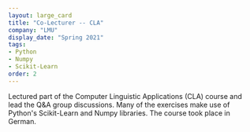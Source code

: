 ```yaml
---
layout: large_card
title: "Co-Lecturer -- CLA"
company: "LMU"
display_date: "Spring 2021"
tags:
- Python
- Numpy
- Scikit-Learn
order: 2
---
```


Lectured part of the Computer Linguistic Applications (CLA) course and lead the Q&A group discussions. Many of the exercises make use of Python's Scikit-Learn and Numpy libraries. The course took place in German.